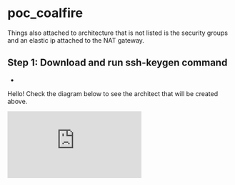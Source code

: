 # poc_coalfire

<p>Things also attached to architecture that is not listed is the security groups and an elastic ip attached to the NAT gateway.</p>

<h2> Step 1: Download and run ssh-keygen command </h2>

- 


Hello! Check the diagram below to see the architect that will be created above.

![Architecture](https://github.com/quiik/poc_coalfire/blob/main/image.pdf?raw=true)

